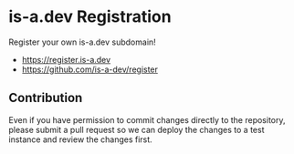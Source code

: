 # is-a.dev Registration
Register your own is-a.dev subdomain!

- https://register.is-a.dev
- https://github.com/is-a-dev/register

## Contribution
Even if you have permission to commit changes directly to the repository, please submit a pull request so we can deploy the changes to a test instance and review the changes first.
